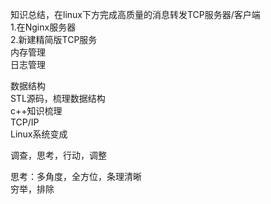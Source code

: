 知识总结，在linux下方完成高质量的消息转发TCP服务器/客户端<br/>
1.在Nginx服务器<br/>
2.新建精简版TCP服务<br/>
内存管理<br/>
日志管理<br/>

数据结构<br/>
STL源码，梳理数据结构<br/>
c++知识梳理<br/>
TCP/IP<br/>
Linux系统变成<br/>

调查，思考，行动，调整<br/>

思考：多角度，全方位，条理清晰<br/>
穷举，排除<br/>


